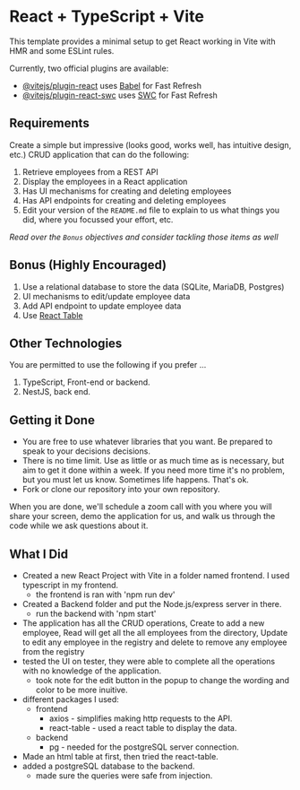 # React + TypeScript + Vite

This template provides a minimal setup to get React working in Vite with HMR and some ESLint rules.

Currently, two official plugins are available:

- [@vitejs/plugin-react](https://github.com/vitejs/vite-plugin-react/blob/main/packages/plugin-react/README.md) uses [Babel](https://babeljs.io/) for Fast Refresh
- [@vitejs/plugin-react-swc](https://github.com/vitejs/vite-plugin-react-swc) uses [SWC](https://swc.rs/) for Fast Refresh

## Requirements

Create a simple but impressive (looks good, works well, has intuitive design, etc.) CRUD application that can do the following:

1) Retrieve employees from a REST API
2) Display the employees in a React application
3) Has UI mechanisms for creating and deleting employees
4) Has API endpoints for creating and deleting employees
5) Edit your version of the `README.md` file to explain to us what things you did, where you focussed your effort, etc.

*Read over the `Bonus` objectives and consider tackling those items as well*

## Bonus (Highly Encouraged)

1) Use a relational database to store the data (SQLite, MariaDB, Postgres)
2) UI mechanisms to edit/update employee data
3) Add API endpoint to update employee data
4) Use [React Table](https://react-table.js.org)

## Other Technologies

You are permitted to use the following if you prefer ...

1) TypeScript, Front-end or backend.
2) NestJS, back end.

## Getting it Done

* You are free to use whatever libraries that you want. Be prepared to speak to your decisions decisions.
* There is no time limit. Use as little or as much time as is necessary, but aim to get it done within a week. If you need more time it's no problem, but you must let us know. Sometimes life happens. That's ok.
* Fork or clone our repository into your own repository.

When you are done, we'll schedule a zoom call with you where you will share your screen, demo the application for us, and walk us through the code while we ask questions about it.

## What I Did

- Created a new React Project with Vite in a folder named frontend. I used
  typescript in my frontend.
  - the frontend is ran with 'npm run dev'
- Created a Backend folder and put the Node.js/express server in there.
  - run the backend with 'npm start'
- The application has all the CRUD operations, Create to add a new employee, Read will get all the all employees from the directory, Update to edit any employee in the registry and delete to remove any employee from the registry
- tested the UI on tester, they were able to complete all the operations with no knowledge of the application.
  - took note for the edit button in the popup to change the wording and color to be more inuitive.
- different packages I used:
  - frontend
    - axios - simplifies making http requests to the API.
    - react-table - used a react table to display the data.
  - backend
    - pg - needed for the postgreSQL server connection.
- Made an html table at first, then tried the react-table.
- added a postgreSQL database to the backend.
  - made sure the queries were safe from injection.
